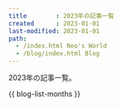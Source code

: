 ```yaml
---
title        : 2023年の記事一覧
created      : 2023-01-01
last-modified: 2023-01-01
path:
  - /index.html Neo's World
  - /blog/index.html Blog
---
```


2023年の記事一覧。

{{ blog-list-months }}
